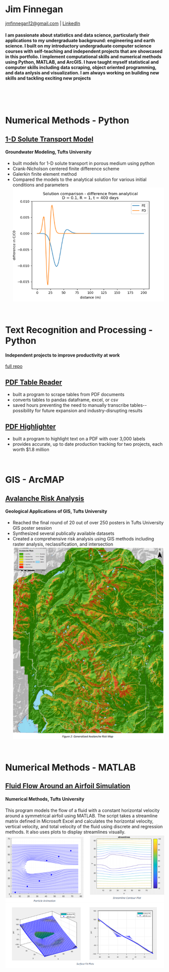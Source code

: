 # Jim Finnegan
[jmfinnegan12@gmail.com](mailto:jmfinnegan12@gmail.com?subject=GitHub%20Portfolio) | [LinkedIn](https://www.linkedin.com/in/james-m-finnegan/)

#### I am passionate about statistics and data science, particularly their applications to my undergraduate background: engineering and earth science. I built on my introductory undergraduate computer science courses with self-teaching and independent projects that are showcased in this portfolio. I implement computational skills and numerical methods using Python, MATLAB, and ArcGIS. I have taught myself statistical and computer skills including data scraping, object oriented programming, and data anlysis and visualization. I am always working on building new skills and tackling exciting new projects

<br/><br/><br/>

# Numerical Methods - Python
## [1-D Solute Transport Model](https://github.com/jmfinnegan12/1Dtransport)
#### Groundwater Modeling, Tufts University
- built models for 1-D solute transport in porous medium using python
- Crank-Nicholson centered finite difference scheme
- Galerkin finite element method 
- Compared the models to the analytical solution for various initial conditions and parameters
![](/images/comparison_D_1_t400.png)

<br/>

# Text Recognition and Processing - Python
#### Independent projects to improve productivity at work
[full repo](https://github.com/jmfinnegan12/pdf)
## [PDF Table Reader](https://github.com/jmfinnegan12/pdf/blob/main/TableReader_finalized.ipynb)
- built a program to scrape tables from PDF documents
- converts tables to pandas dataframe, excel, or csv
- saved hours preventing the need to manually transcribe tables--possibility for future expansion and industry-disrupting results


## [PDF Highlighter](https://github.com/jmfinnegan12/pdf/blob/main/PDF%20Highlight.ipynb)
- built a program to highlight text on a PDF with over 3,000 labels
- provides accurate, up to date production tracking for two projects, each worth $1.8 million

<br/>

# GIS - ArcMAP
## [Avalanche Risk Analysis](https://github.com/jmfinnegan12/avalanche)
#### Geological Applications of GIS, Tufts University
- Reached the final round of 20 out of over 250 posters in Tufts University GIS poster session
- Synthesized several publically available datasets
- Created a comprehensive risk analysis using GIS methods including raster analysis, reclassification, and intersection
![](/images/risk_map.PNG)

<br/>

# Numerical Methods - MATLAB
## [Fluid Flow Around an Airfoil Simulation](https://github.com/jmfinnegan12/fluid-flow)
#### Numerical Methods, Tufts University
This program models the flow of a fluid with a constant horizontal velocity around a symmetrical airfoil using MATLAB. The script takes a streamline matrix defined in Microsoft Excel and calculates the horizontal velocity, vertical velocity, and total velocity of the fluid using discrete and regression methods. It also uses plots to display streamlines visually.
![](/images/Streamlines.PNG)
![](/images/Surface%20Fit%20Plots.PNG)

